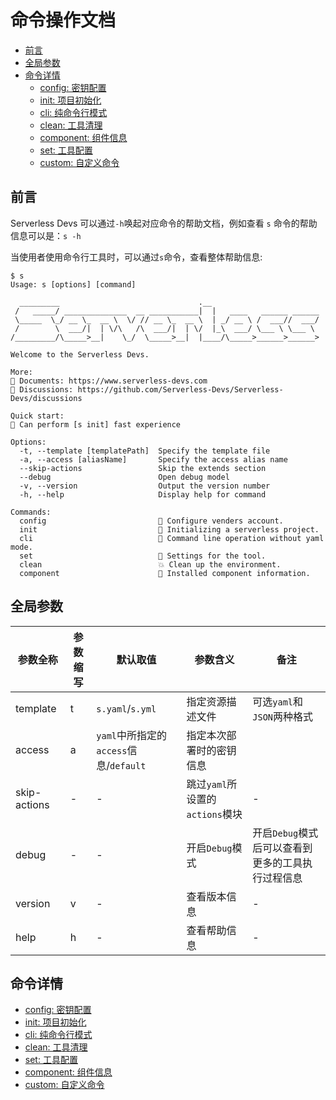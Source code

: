 # 命令操作文档

- [前言](#前言)
- [全局参数](#全局参数)
- [命令详情](#命令详情)
    - [config: 密钥配置](./config.md)
    - [init: 项目初始化](./init.md)
    - [cli: 纯命令行模式](./cli.md)
    - [clean: 工具清理](./clean.md)
    - [component: 组件信息](./component.md)
    - [set: 工具配置](./set.md)
    - [custom: 自定义命令](./custom.md)

## 前言

Serverless Devs 可以通过`-h`唤起对应命令的帮助文档，例如查看 `s` 命令的帮助信息可以是：`s -h`

当使用者使用命令行工具时，可以通过`s`命令，查看整体帮助信息:

```shell script
$ s
Usage: s [options] [command]

  _________                               .__
 /   _____/ ______________  __ ___________|  |   ____   ______ ______
 \_____  \_/ __ \_  __ \  \/ // __ \_  __ \  | _/ __ \ /  ___//  ___/
 /        \  ___/|  | \/\   /\  ___/|  | \/  |_\  ___/ \___ \ \___ \
/_________/\_____>__|    \_/  \_____>__|  |____/\_____>______>______>

Welcome to the Serverless Devs.

More: 
📘 Documents: https://www.serverless-devs.com
🙌 Discussions: https://github.com/Serverless-Devs/Serverless-Devs/discussions

Quick start:
🍻 Can perform [s init] fast experience

Options:
  -t, --template [templatePath]  Specify the template file
  -a, --access [aliasName]       Specify the access alias name
  --skip-actions                 Skip the extends section
  --debug                        Open debug model
  -v, --version                  Output the version number
  -h, --help                     Display help for command

Commands:
  config                         👤 Configure venders account.
  init                           💞 Initializing a serverless project.
  cli                            🐚 Command line operation without yaml mode.
  set                            🔧 Settings for the tool.
  clean                          💥 Clean up the environment.
  component                      🔌 Installed component information.
```

## 全局参数

| 参数全称 | 参数缩写 | 默认取值 | 参数含义 | 备注 |
|-----|-----|-----|-----|-----|
| template | t | `s.yaml`/`s.yml` | 指定资源描述文件 | 可选`yaml`和`JSON`两种格式 | 
| access | a | `yaml`中所指定的`access`信息/`default` | 指定本次部署时的密钥信息 |  | 
| skip-actions | - | - | 跳过`yaml`所设置的`actions`模块 | - | 
| debug | - | - | 开启`Debug`模式 | 开启`Debug`模式后可以查看到更多的工具执行过程信息 | 
| version | v | - | 查看版本信息 | - | 
| help | h | - | 查看帮助信息 | - | 

## 命令详情

- [config: 密钥配置](./config.md)
- [init: 项目初始化](./init.md)
- [cli: 纯命令行模式](./cli.md)
- [clean: 工具清理](./clean.md)
- [set: 工具配置](./set.md)
- [component: 组件信息](./component.md)
- [custom: 自定义命令](./custom.md)